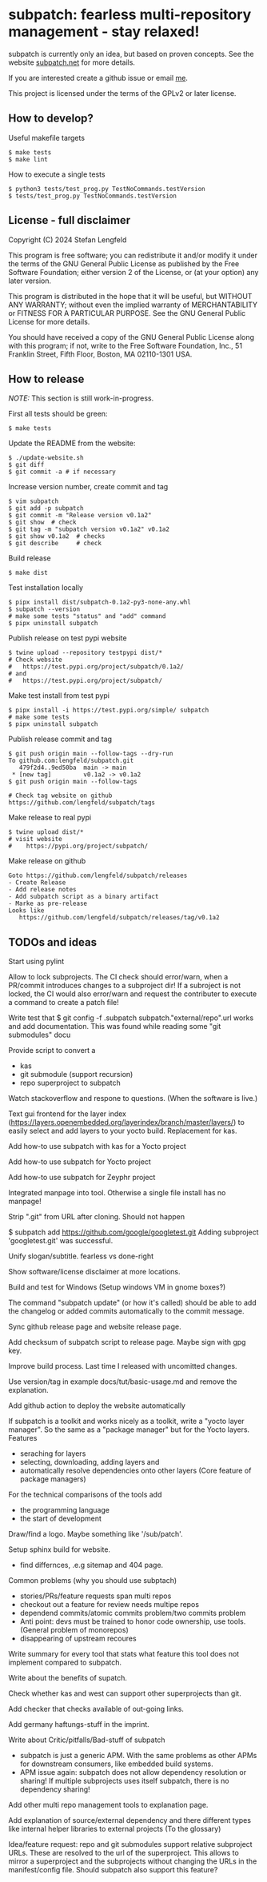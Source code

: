 # subpatch: fearless multi-repository management - stay relaxed!

subpatch is currently only an idea, but based on proven concepts.
See the website [subpatch.net](https://subpatch.net) for more details.

If you are interested create a github issue or email
[me](mailto:stefan+subpatch@lengfeld.xyz).

This project is licensed under the terms of the GPLv2 or later license.


## How to develop?

Useful makefile targets

    $ make tests
    $ make lint

How to execute a single tests

    $ python3 tests/test_prog.py TestNoCommands.testVersion
    $ tests/test_prog.py TestNoCommands.testVersion


## License - full disclaimer

Copyright (C) 2024 Stefan Lengfeld

This program is free software; you can redistribute it and/or modify
it under the terms of the GNU General Public License as published by
the Free Software Foundation; either version 2 of the License, or
(at your option) any later version.

This program is distributed in the hope that it will be useful,
but WITHOUT ANY WARRANTY; without even the implied warranty of
MERCHANTABILITY or FITNESS FOR A PARTICULAR PURPOSE.  See the
GNU General Public License for more details.

You should have received a copy of the GNU General Public License along
with this program; if not, write to the Free Software Foundation, Inc.,
51 Franklin Street, Fifth Floor, Boston, MA 02110-1301 USA.


## How to release

*NOTE:* This section is still work-in-progress.

First all tests should be green:

    $ make tests

Update the README from the website:

    $ ./update-website.sh
    $ git diff
    $ git commit -a # if necessary

Increase version number, create commit and tag

    $ vim subpatch
    $ git add -p subpatch
    $ git commit -m "Release version v0.1a2"
    $ git show  # check
    $ git tag -m "subpatch version v0.1a2" v0.1a2
    $ git show v0.1a2  # checks
    $ git describe     # check

Build release

    $ make dist

Test installation locally

    $ pipx install dist/subpatch-0.1a2-py3-none-any.whl
    $ subpatch --version
    # make some tests "status" and "add" command
    $ pipx uninstall subpatch

Publish release on test pypi website

    $ twine upload --repository testpypi dist/*
    # Check website
    #   https://test.pypi.org/project/subpatch/0.1a2/
    # and
    #   https://test.pypi.org/project/subpatch/

Make test install from test pypi

    $ pipx install -i https://test.pypi.org/simple/ subpatch
    # make some tests
    $ pipx uninstall subpatch

Publish release commit and tag

    $ git push origin main --follow-tags --dry-run
    To github.com:lengfeld/subpatch.git
       479f2d4..9ed50ba  main -> main
     * [new tag]         v0.1a2 -> v0.1a2
    $ git push origin main --follow-tags

    # Check tag website on github
    https://github.com/lengfeld/subpatch/tags

Make release to real pypi

    $ twine upload dist/*
    # visit website
    #    https://pypi.org/project/subpatch/

Make release on github

    Goto https://github.com/lengfeld/subpatch/releases
    - Create Release
    - Add release notes
    - Add subpatch script as a binary artifact
    - Marke as pre-release
    Looks like
       https://github.com/lengfeld/subpatch/releases/tag/v0.1a2


## TODOs and ideas

Start using pylint

Allow to lock subprojects. The CI check should error/warn, when a PR/commit
introduces changes to a subproject dir!
If a subroject is not locked, the CI would also error/warn and request the
contributer to execute a command to create a patch file!

Write test that
  $ git config -f .subpatch  subpatch."external/repo".url
works and add documentation.
This was found while reading some "git submodules" docu

Provide script to convert a
* kas
* git submodule (support recursion)
* repo
superproject to subpatch

Watch stackoverflow and respone to questions. (When the software is live.)

Text gui frontend for the layer index
(https://layers.openembedded.org/layerindex/branch/master/layers/)
to easily select and add layers to your yocto build. Replacement for kas.

Add how-to use subpatch with kas for a Yocto project

Add how-to use subpatch for Yocto project

Add how-to use subpatch for Zeyphr project

Integrated manpage into tool. Otherwise a single file install has no manpage!

Strip ".git" from URL after cloning. Should not happen

   $ subpatch  add https://github.com/google/googletest.git
   Adding subproject 'googletest.git' was successful.

Unify slogan/subtitle. fearless vs done-right

Show software/license disclaimer at more locations.

Build and test for Windows (Setup windows VM in gnome boxes?)

The command "subpatch update" (or how it's called) should be able to add the
changelog or added commits automatically to the commit message.

Sync github release page and website release page.

Add checksum of subpatch script to release page. Maybe sign with gpg key.

Improve build process. Last time I released with uncomitted changes.

Use version/tag in example docs/tut/basic-usage.md and remove the explanation.

Add github action to deploy the website automatically

If subpatch is a toolkit and works nicely as a toolkit, write a "yocto layer
manager". So the same as a "package manager" but for the Yocto layers. Features
* seraching for layers
* selecting, downloading, adding layers and
* automatically resolve dependencies onto other layers
  (Core feature of package managers)

For the technical comparisons of the tools add
* the programming language
* the start of development

Draw/find a logo. Maybe something like '/sub/patch'.

Setup sphinx build for website.
* find differnces, .e.g sitemap and 404 page.

Common problems (why you should use subptach)
* stories/PRs/feature requests span multi repos
* checkout out a feature for review needs multipe repos
* dependend commits/atomic commits problem/two commits problem
* Anti point: devs must be trained to honor code ownership, use tools.
  (General problem of monorepos)
* disappearing of upstream recoures

Write summary for every tool that stats what feature this tool
does not implement compared to subpatch.

Write about the benefits of supatch.

Check whether kas and west can support other superprojects than git.

Add checker that checks available of out-going links.

Add germany haftungs-stuff in the imprint.

Write about Critic/pitfalls/Bad-stuff of subpatch
* subpatch is just a generic APM. With the same problems as other APMs
  for downstream consumers, like embedded build systems.
* APM issue again: subpatch does not allow dependency resolution or sharing!
  If multiple subprojects uses itself subpatch, there is no dependency
  sharing!

Add other multi repo management tools to explanation page.

Add explanation of source/external dependency and there different types like
internal helper libraries to external projects (To the glossary)

Idea/feature request: repo and git submodules support relative subproject URLs.
These are resolved to the url of the superproject. This allows to mirror a
superproject and the subprojects without changing the URLs in the
manifest/config file. Should subpatch also support this feature?
